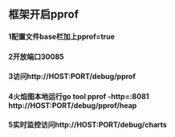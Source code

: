 ## 框架开启pprof

#### 1配置文件base栏加上pprof=true

#### 2开放端口30085

#### 3访问http://HOST:PORT/debug/pprof

#### 4火焰图本地运行go tool pprof -http=:8081 http://HOST:PORT/debug/pprof/heap

#### 5实时监控访问http://HOST:PORT/debug/charts